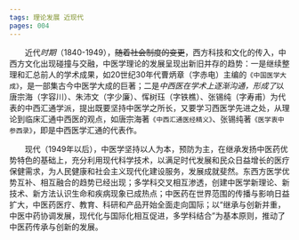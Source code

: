 ```yaml
---
tags: 理论发展 近现代
pages: 004
---
```

&emsp;&emsp;近代<dfn>时期</dfn>（1840-1949），~~随着社会制度的变更~~，西方科技和文化的传入，中西方文化出现碰撞与交融，中医学理论的发展呈现出新旧并存的趋势：一是继续整理和汇总前人的学术成果，如20世纪30年代曹炳章（字赤电）主编的`《中国医学大成》`，是一部集古今中医学大成的巨著；二是<dfn>中西医在学术上逐渐沟通，形成了</dfn>以唐宗海（字容川）、朱沛文（字少廉）、恽树珏（字铁樵）、张锡纯（字寿甫）为代表的中西汇通学派，提出既要坚持中医学之所长，又要学习西医学先进之处，从理论到临床汇通中西医的观点，如唐宗海著`《中西汇通医经精义》`、张锡纯著`《医学衷中参西录》`，即是中西医学汇通的代表作。

&emsp;&emsp;现代（1949年以后），中医学坚持以人为本，预防为主，在继承发扬中医药优势特色的基础上，充分利用现代科学技术，以满足时代发展和民众日益增长的医疗保健需求，为人民健康和社会主义现代化建设服务，发展成就斐然。东西方医学优势互补、相互融合的趋势已经出现；多学科交叉相互渗透，创建中医学新理论、新技术、新方法认识生命和疾病现象已成热点；中医药在世界范围的传播与影响日益扩大，中医药医疗、教育、科研和产品开始全面走向国际；以“继承与创新并重，中医中药协调发展，现代化与国际化相互促进，多学科结合”为基本原则，推动了中医药传承与创新的发展。